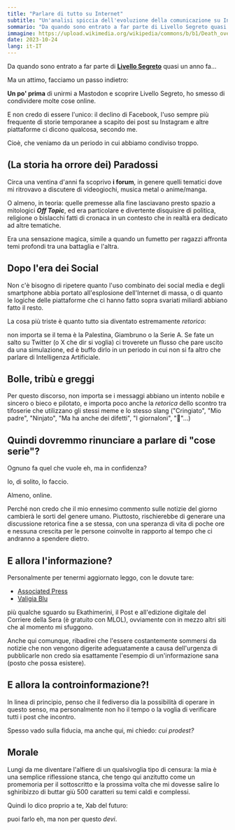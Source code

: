 ```yaml
---
title: "Parlare di tutto su Internet"
subtitle: "Un'analisi spiccia dell'evoluzione della comunicazione su Internet"
sommario: "Da quando sono entrato a far parte di Livello Segreto quasi un anno fa...Ma un attimo, facciamo un passo indietro..."
immagine: https://upload.wikimedia.org/wikipedia/commons/b/b1/Death_over_Blogs.jpg
date: 2023-10-24
lang: it-IT
---
```


Da quando sono entrato a far parte di [**Livello Segreto**](https://livellosegreto.it) quasi un anno fa...

Ma un attimo, facciamo un passo indietro:

**Un po' prima** di unirmi a Mastodon e scoprire Livello Segreto, ho smesso di condividere molte cose online.

E non credo di essere l'unico: il declino di Facebook, l'uso sempre più frequente di storie temporanee a scapito dei post su Instagram e altre piattaforme ci dicono qualcosa, secondo me.

Cioè, che veniamo da un periodo in cui abbiamo condiviso troppo.

## (La storia ha orrore dei) Paradossi

Circa una ventina d'anni fa scoprivo **i forum**, in genere quelli tematici dove mi ritrovavo a discutere di videogiochi, musica metal o anime/manga. 

O almeno, in teoria: quelle premesse alla fine lasciavano presto spazio a mitologici **_Off Topic_**, ed era particolare e divertente disquisire di politica, religione o bislacchi fatti di cronaca in un contesto che in realtà era dedicato ad altre tematiche.

Era una sensazione magica, simile a quando un fumetto per ragazzi affronta temi profondi tra una battaglia e l'altra.

## Dopo l'era dei Social

Non c'è bisogno di ripetere quanto l'uso combinato dei social media e degli smartphone abbia portato all'esplosione dell'Internet di massa, o di quanto le logiche delle piattaforme che ci hanno fatto sopra svariati miliardi abbiano fatto il resto.

La cosa più triste è quanto tutto sia diventato estremamente _retorico_: 

non importa se il tema è la Palestina, Giambruno o la Serie A. Se fate un salto su Twitter (o X che dir si voglia) ci troverete un flusso che pare uscito da una simulazione, ed è buffo dirlo in un periodo in cui non si fa altro che parlare di Intelligenza Artificiale. 

## Bolle, tribù e greggi

Per questo discorso, non importa se i messaggi abbiano un intento nobile e sincero o bieco e pilotato, e importa poco anche la _retorica_ dello scontro tra tifoserie che utilizzano gli stessi meme e lo stesso slang ("Cringiato", "Mio padre", "Ninjato", "Ma ha anche dei difetti", "I giornaloni", "🤡"...)

## Quindi dovremmo rinunciare a parlare di "cose serie"?

Ognuno fa quel che vuole eh, ma in confidenza? 

Io, di solito, lo faccio.

Almeno, online.

Perché non credo che il mio ennesimo commento sulle notizie del giorno cambierà le sorti del genere umano. Piuttosto, rischierebbe di generare una discussione retorica fine a se stessa, con una speranza di vita di poche ore e nessuna crescita per le persone coinvolte in rapporto al tempo che ci andranno a spendere dietro.

## E allora l'informazione?

Personalmente per tenermi aggiornato leggo, con le dovute tare: 

- [Associated Press](https://apnews.com/)
- [Valigia Blu](https://www.valigiablu.it/)

più qualche sguardo su Ekathimerini, il Post e all'edizione digitale del Corriere della Sera (è gratuito con MLOL), ovviamente con in mezzo altri siti che al momento mi sfuggono.

Anche qui comunque, ribadirei che l'essere costantemente sommersi da notizie che non vengono digerite adeguatamente a causa dell'urgenza di pubblicarle non credo sia esattamente l'esempio di un'informazione sana (posto che possa esistere).

## E allora la controinformazione?!

In linea di principio, penso che il fediverso dia la possibilità di operare in questo senso, ma personalmente non ho il tempo o la voglia di verificare tutti i post che incontro.

Spesso vado sulla fiducia, ma anche qui, mi chiedo: _cui prodest?_

## Morale

Lungi da me diventare l'alfiere di un qualsivoglia tipo di censura: la mia è una semplice riflessione stanca, che tengo qui anzitutto come un promemoria per il sottoscritto e la prossima volta che mi dovesse salire lo sghiribizzo di buttar giù 500 caratteri su temi caldi e complessi.

Quindi lo dico proprio a te, Xab del futuro: 

puoi farlo eh, ma non per questo _devi_.

<mastodon-comments host="livellosegreto.it" user="xabacadabra" tootId="111289247401965634"></mastodon-comments>